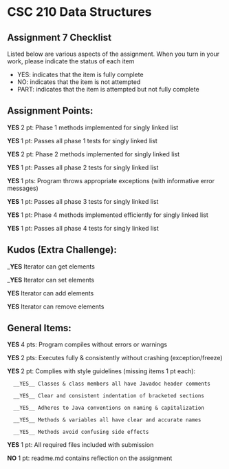 # CSC 210 Data Structures
## Assignment 7 Checklist

Listed below are various aspects of the assignment.  When you turn in
your work, please indicate the status of each item

- YES: indicates that the item is fully complete
- NO: indicates that the item is not attempted
- PART: indicates that the item is attempted but not fully complete

## Assignment Points:

__YES__ 2 pt: Phase 1 methods implemented for singly linked list

__YES__ 1 pt: Passes all phase 1 tests for singly linked list

__YES__ 2 pt: Phase 2 methods implemented for singly linked list

__YES__ 1 pt: Passes all phase 2 tests for singly linked list

__YES__ 1 pts: Program throws appropriate exceptions (with informative error messages)

__YES__ 1 pt: Passes all phase 3 tests for singly linked list

__YES__ 1 pt: Phase 4 methods implemented efficiently for singly linked list

__YES__ 1 pt: Passes all phase 4 tests for singly linked list


## Kudos (Extra Challenge):

___YES__ Iterator can get elements

___YES__ Iterator can set elements

__YES__ Iterator can add elements

__YES__ Iterator can remove elements


## General Items:

__YES__ 4 pts: Program compiles without errors or warnings

__YES__ 2 pts: Executes fully & consistently without crashing (exception/freeze)

__YES__ 2 pt: Complies with style guidelines (missing items 1 pt each):

      __YES__ Classes & class members all have Javadoc header comments

      __YES__ Clear and consistent indentation of bracketed sections

      __YES__ Adheres to Java conventions on naming & capitalization

      __YES__ Methods & variables all have clear and accurate names

      __YES__ Methods avoid confusing side effects

__YES__ 1 pt: All required files included with submission

__NO__ 1 pt: readme.md contains reflection on the assignment